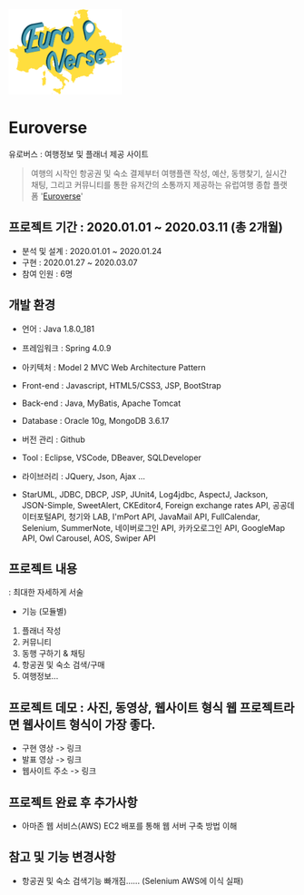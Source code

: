
[<img src="./Euroverse/WebContent/resources/images/icon/euroverse_logo.png" width="200" height="150">](http://15.165.86.252:8080/)
# Euroverse
유로버스 : 여행정보 및 플래너 제공 사이트 

> 여행의 시작인 항공권 및 숙소 결제부터 여행플랜 작성, 예산, 동행찾기, 실시간 채팅, 그리고 커뮤니티를 통한 유저간의 소통까지 제공하는 유럽여행 종합 플랫폼 '[Euroverse](http://15.165.86.252:8080/)'

## 프로젝트 기간 : 2020.01.01 ~ 2020.03.11 (총 2개월)
- 분석 및 설계 : 2020.01.01 ~ 2020.01.24 
- 구현 : 2020.01.27 ~ 2020.03.07
- 참여 인원 : 6명

## 개발 환경
- 언어 : Java 1.8.0_181
- 프레임워크 : Spring 4.0.9
- 아키텍처 : Model 2 MVC Web Architecture Pattern

- Front-end : Javascript, HTML5/CSS3, JSP, BootStrap
- Back-end : Java, MyBatis, Apache Tomcat
- Database : Oracle 10g, MongoDB 3.6.17

- 버전 관리 : Github
- Tool : Eclipse, VSCode, DBeaver, SQLDeveloper 

- 라이브러리 : JQuery, Json, Ajax …
- StarUML, JDBC, DBCP, JSP, JUnit4, Log4jdbc, AspectJ, Jackson, JSON-Simple, SweetAlert, CKEditor4, Foreign exchange rates API, 공공데이터포털API, 청기와 LAB, I'mPort API, JavaMail API, FullCalendar, Selenium, SummerNote, 네이버로그인 API, 카카오로그인 API, GoogleMap API, Owl Carousel, AOS, Swiper API


## 프로젝트 내용 
: 최대한 자세하게 서술
- 기능 (모듈별)
1. 플래너 작성
2. 커뮤니티 
3. 동행 구하기 & 채팅
4. 항공권 및 숙소 검색/구매
5. 여행정보...


## 프로젝트 데모 : 사진, 동영상, 웹사이트 형식 웹 프로젝트라면 웹사이트 형식이 가장 좋다.
- 구현 영상 -> 링크
- 발표 영상 -> 링크
- 웹사이트 주소 -> 링크

## 프로젝트 완료 후 추가사항
- 아마존 웹 서비스(AWS) EC2 배포를 통해 웹 서버 구축 방법 이해

## 참고 및 기능 변경사항
- 항공권 및 숙소 검색기능 빠개짐...... (Selenium AWS에 이식 실패)



